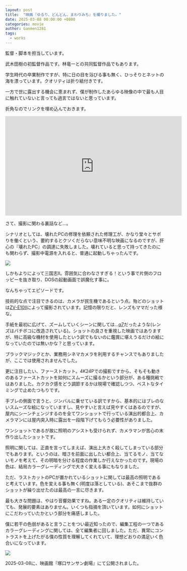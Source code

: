 ```yaml
---
layout: post
title:  "映画『ゆるり、どんどん、まわりみち』を撮りました。"
date: 2025-03-08 00:00:00 +0800
categories: movie
author: Ganmen1281
tags:
  - works
---
```

監督・脚本を担当しています。
<!--description-->

武木田樹の初監督作品です。林竜一との共同監督作品でもあります。

学生時代の卒業制作ですが、特に日の目を浴びる事も無く、ひっそりとネットの海を漂っています。クオリティは折り紙付きです。

一方で世に露出する機会に恵まれず、僕が制作したあらゆる映像の中で最も人目に触れていないと言っても過言ではないと思っています。

折角なのでリンクを埋め込んでおきます。

<iframe width="560" height="315" src="https://www.youtube.com/embed/UcbopaLTgNQ?si=k8Aalwp00vgo8JC7" title="YouTube video player" frameborder="0" allow="accelerometer; autoplay; clipboard-write; encrypted-media; gyroscope; picture-in-picture; web-share" referrerpolicy="strict-origin-when-cross-origin" allowfullscreen></iframe>

さて、撮影に関わる裏話など...。

シナリオとしては、壊れたPCの修理を依頼された修理工が、かなり堂々とサボりを働くという、要約するとクソくだらない意味不明な映画になるのですが、肝心の『壊れたPC』の調達に失敗しました。壊れていると思って持ってきたのにも関わらず、撮影中電源を入れると、普通に起動しちゃったんです。

![]({{site.baseurl}}/assets/img/off2.jpg)

しかもよりによって三国志Ⅱ。雰囲気に合わなさすぎる！という事で片側のフロッピーを抜き取り、DOSの起動画面で誤魔化す事に。

なんちゃってエピソードです。

技術的な点で注目できるのは、カメラが民生機であるという点。殆どのショットは[ZV-E10Ⅱ]によって撮影されています。記憶の限りだと、レンズもママだった様な。

手紙を最初に広げて、ズームしていくシーンに関しては...[α7]だったような(レンズはバチボコに改造されている)。ショットの良さを重視した映画ではありますが、特に高級な機材を使用したという訳でもないのに鑑賞に堪えうるだけの絵になっていたのでは無いかな？と思っています。

ブラックマジックとか、業務用シネマカメラを利用するチャンスでもありましたが、ここでは使用されませんでした。

更に注目したい、ファーストカット。4K24Pでの撮影ですから、そもそも動きのあるファーストカットを如何にスムーズに撮るかという部分が、ある種挑戦ではありました。カクカク感をどう調節するかは現場で確認しつつ、ベストなタイミングで止めたつもりです。

手ブレの側面で言うと、ジンバルに乗せている訳ですから、基本的にはブレのないスムーズな絵になっていますし、見やすいと言えば見やすくはあるのですが、屋内にシーンチェンジするのを全てワンショットで行っている演出的都合上、カメラマンには屋内突入時に露出を一段階下げてもらう必要性がありました。

ワンショットであるが故に照明のアシストも受けられず、カメラマンが苦心の末作り出したショットです。

照明に関しては、正直を言ってしまえば、演出上大きく殺してしまっている部分でもあります。というのは、暗さを前面に出したい都合上、当てるモノ、当てないモノを考えて、その明暗を分ける程度の作業しか行えなかったのです。現場の色は、結局カラーグレーディングで大きく変える事にもなりました。

ただ、ラストカットのPCが置かれているショットに関しては最高の照明であると考えています。色を変える事も無く(明度は落としている)、あそこまで抜群のショットが繰り出せたのは最高の一言に尽きます。

最も大きな問題は、やはり音響効果ですね。ある一定のクオリティは維持していても、発展的要素はありません。いくつも指摘を頂いています。如何にショットにこだわっていたかという部分を痛感しました。

僕に若干の色弱があると言うことをつい最近知ったので、編集工程の一つであるカラーグレーディングに関しては、全て編集者に回しました。ただ、異常にコントラストを上げたがる僕の性質を理解してくれていて、理想どおりの満足いく色合いになっています。

![]({{site.baseurl}}/assets/img/off.jpg)

2025-03-08に、映画館『塚口サンサン劇場』にて公開されました。

[ZV-E10Ⅱ]: https://kakaku.com/item/J0000045185/
[α7]:   https://kakaku.com/camera/digital-slr-camera/itemlist.aspx?pdf_subse=252
[石山遼]: https://rishiyama.github.io/
